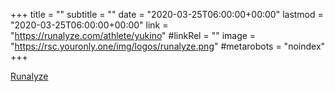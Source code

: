 +++
title = ""
subtitle = ""
date = "2020-03-25T06:00:00+00:00"
lastmod = "2020-03-25T06:00:00+00:00"
link = "https://runalyze.com/athlete/yukino"
#linkRel = ""
image = "https://rsc.youronly.one/img/logos/runalyze.png"
#metarobots = "noindex"
+++

[Runalyze](https://runalyze.com/athlete/yukino "Runzalyze")
